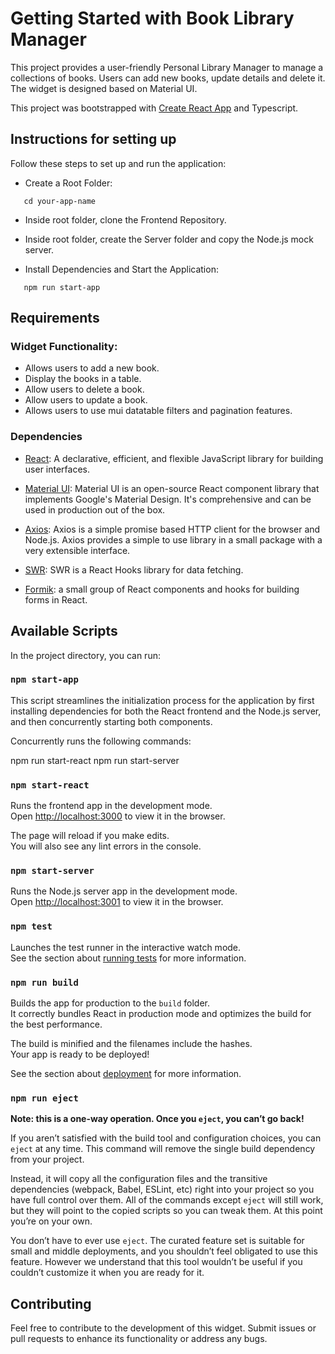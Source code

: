 # Getting Started with Book Library Manager

This project provides a user-friendly Personal Library Manager to manage a collections of books. Users can add new books, update details and delete it. The widget is designed based on Material UI.

This project was bootstrapped with [Create React App](https://github.com/facebook/create-react-app) and Typescript.

## Instructions for setting up 

Follow these steps to set up and run the application:

- Create a Root Folder:
```mkdir your-app-name
   cd your-app-name
```

- Inside root folder, clone the Frontend Repository.

- Inside root folder, create the Server folder and copy the Node.js mock server.

- Install Dependencies and Start the Application:
```cd FRONTEND_FOLDER
   npm run start-app
```

## Requirements

### Widget Functionality:
- Allows users to add a new book.
- Display the books in a table. 
- Allow users to delete a book. 
- Allow users to update a book.
- Allows users to use mui datatable filters and pagination features.

### Dependencies

- [React](https://react.dev/): A declarative, efficient, and flexible JavaScript library for building user interfaces.

- [Material UI](https://mui.com/material-ui/): Material UI is an open-source React component library that implements Google's Material Design. It's comprehensive and can be used in production out of the box.

- [Axios](https://axios-http.com/): Axios is a simple promise based HTTP client for the browser and Node.js. Axios provides a simple to use library in a small package with a very extensible interface.

- [SWR](https://swr.vercel.app/):  SWR is a React Hooks library for data fetching.

- [Formik](https://formik.org/): a small group of React components and hooks for building forms in React.

## Available Scripts

In the project directory, you can run:

### `npm start-app`

This script streamlines the initialization process for the application by first installing dependencies for both the React frontend and the Node.js server, and then concurrently starting both components.

Concurrently runs the following commands:

npm run start-react
npm run start-server

### `npm start-react`

Runs the frontend app in the development mode.\
Open [http://localhost:3000](http://localhost:3000) to view it in the browser.

The page will reload if you make edits.\
You will also see any lint errors in the console.

### `npm start-server`

Runs the Node.js server app in the development mode.\
Open [http://localhost:3001](http://localhost:3001) to view it in the browser.

### `npm test`

Launches the test runner in the interactive watch mode.\
See the section about [running tests](https://facebook.github.io/create-react-app/docs/running-tests) for more information.

### `npm run build`

Builds the app for production to the `build` folder.\
It correctly bundles React in production mode and optimizes the build for the best performance.

The build is minified and the filenames include the hashes.\
Your app is ready to be deployed!

See the section about [deployment](https://facebook.github.io/create-react-app/docs/deployment) for more information.

### `npm run eject`

**Note: this is a one-way operation. Once you `eject`, you can’t go back!**

If you aren’t satisfied with the build tool and configuration choices, you can `eject` at any time. This command will remove the single build dependency from your project.

Instead, it will copy all the configuration files and the transitive dependencies (webpack, Babel, ESLint, etc) right into your project so you have full control over them. All of the commands except `eject` will still work, but they will point to the copied scripts so you can tweak them. At this point you’re on your own.

You don’t have to ever use `eject`. The curated feature set is suitable for small and middle deployments, and you shouldn’t feel obligated to use this feature. However we understand that this tool wouldn’t be useful if you couldn’t customize it when you are ready for it.

## Contributing

 Feel free to contribute to the development of this widget. Submit issues or pull requests to enhance its functionality or address any bugs.
